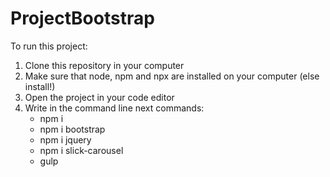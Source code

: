 # ProjectBootstrap
To run this project:
1. Clone this repository in your computer
2. Make sure that node, npm and npx are installed on your computer (else install!)
3. Open the project in your code editor
4. Write in the command line next commands:
   * npm i
   * npm i bootstrap
   * npm i jquery
   * npm i slick-carousel
   * gulp

